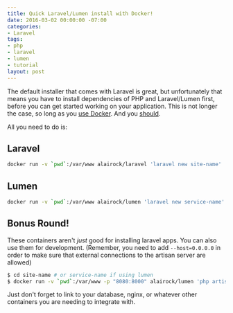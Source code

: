```yaml
---
title: Quick Laravel/Lumen install with Docker!
date: 2016-03-02 00:00:00 -07:00
categories:
- Laravel
tags:
- php
- laravel
- lumen
- tutorial
layout: post
---
```


The default installer that comes with Laravel is great, but unfortunately that means you have to install dependencies of PHP and Laravel/Lumen first, before you can get started working on your application. This is not longer the case, so long as you [use Docker](https://docs.docker.com/mac/step_one/ "use Docker"). And you [should](https://www.docker.com/use-cases "should").

All you need to do is:

## Laravel

```bash
docker run -v `pwd`:/var/www alairock/laravel 'laravel new site-name'
```

## Lumen

```bash
docker run -v `pwd`:/var/www alairock/lumen 'laravel new service-name'
```

## Bonus Round!

These containers aren't _just_ good for installing laravel apps. You can also use them for development. (Remember, you need to add `--host=0.0.0.0` in order to make sure that external connections to the artisan server are allowed)

```bash
$ cd site-name # or service-name if using lumen
$ docker run -v `pwd`:/var/www -p "8080:8000" alairock/lumen 'php artisan serve --host=0.0.0.0'
```

Just don't forget to link to your database, nginx, or whatever other containers you are needing to integrate with.
